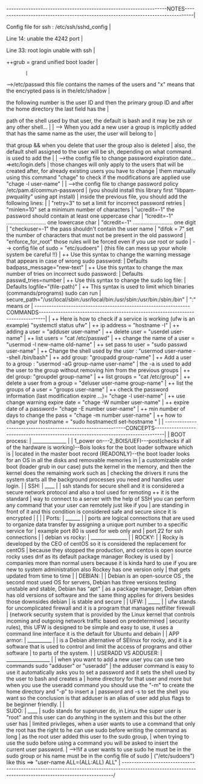 														
------------------------------------------------------------------NOTES---------------------------------------------------------------------------------|

Config file for ssh : /etc/ssh/sshd_config														|

Line 14: unable the 4242 port																|

Line 33: root login unable with ssh															|

++grub = grand unified boot loader															|

		   |
-->/etc/passwd this file contains the names of the users and "x" means that the encrypted pass is in the/etc/shadow 					|

the following number is the user ID and then the primary group ID and after the home directory the last field has the 					|

path of the shell used by that user, the default is bash and it may be zsh or any other shell...							|
																			|
--> When you add a new user a group is implicitly added that has the same name as the user, the user will belong to 					|

that group && when you delete that user the group also is deleted											|
also, the default shell assigned to the user will be sh, depending on what command is used to add the 							|
																			|
-->the config file to change password expiration date... =>etc/login.defs										|
those changes will only apply to the users that will be created after, for already existing users you have to change 					|
them manually using this command "chage" to check if the modifications are applied use "chage -l user-name"						|
																			|
-->the config file to change password policy /etc/pam.d/commun-password											|
(you should install this library first "libpam-pwquality" using apt install)										|
inside the previous file, you should add the following lines:												|
																			|
"retry=3" to set a limit for incorrect password retries  												|
"minlen=10" set a minimum number of characters 														|
"ucredit=-1" the password should contain at least one uppercase char											|
"lcredit=-1" .......................... one lowercase char												|
"dcredit=-1" .......................... one digit													|
"checkuser=-1" the pass shouldn't contain the user name 												|
"difok = 7" set the number of characters that must not be present in the old password 									|
"enforce_for_root" those rules will be forced even if you use root or sudo										|
--> config file of sudo = "etc/sudoers"															|
(this file can mess up your whole system be careful !!)													|
++ Use this syntax to change the warning message that appears in case of wrong sudo password:								|
Defaults	 badpass_message="new-text"														|
++ Use this syntax to change the max number of tries on incorrect sudo password:									|									Defaults        passwd_tries=number															|
++ Use this syntax to change the sudo log file:														|
Defaults	logfile="(file-path)"															|
++ This syntax is used to limit which binaries (commands/programs) sudo can run										|
secure_path="/usr/local/sbin:/usr/local/bin:/usr/sbin:/usr/bin:/sbin:/bin"										|
":" means or 																		|
----------------------------------------------------------------COMMANDS--------------------------------------------------------------------------------|
																			|
++ Here is how to check if a service is working (ufw is an example) "systemctl status ufw"								|
++ ip address = "hostname -I"																|
++ adding a user  = "adduser user-name"															|
++ delete user = "userdel user-name"															|
++ list users = "cat /etc/passwd"															|
++ change the name of a user = "usermod -l new-name old-name"												|
++ set pass to user = "sudo passwd user-name"														|
++ Change the shell used by the user : "usermod user-name --shell /bin/bash"										|
++ add group: "groupadd group-name"															|
++ Add a user to a group : "usermod -aG group-name user-name"												|
the -a is used to add the user to the group without removing him from the previous groups 								|
++ del group: "groupdel group-name"															|
++ list groups = "cat /etc/group"															|
++ delete a user from a group = "deluser user-name group-name"												|
++ list the groups of a user = "groups user-name"													|
++ check the password information (last modification expire ...)= "chage -l user-name"									|
++ use change warning expire date = "chage -W number user-name"												|
++ expire date of a password= "chage -E number user-name"												|
++ min number of days to change the pass = "chage -m number user-name"											|
++ how to change your hostname = "sudo hostnamectl set-hostname <newhostname>"										|
																			|
--------------------------------------------------------------CONCEPTS----------------------------------------------------------------------------------|
																			|
                                 			  BOOT process:											|
                		 			 ______________											|
																			|
1_power on---2_BOIS/UEFI---post(checks if all of the hardware is working)--Bois looks for the boot loader software which is 				|
located in the master boot record (READONLY)--the boot loader looks for an OS in all the disks and removable memories in				|
a customizable order boot (loader grub in our case) puts the kernel in the memory, and then the kernel does the remaining work such as			|
checking the drivers it runs the system starts all the background processes you need and handles user login.						|
																			|
							   SSH:		 										|
					  		   ____												|
							 												|
ssh stands for secure shell and it is considered a secure network protocol and also a tool used for remoting ++ it is the standard			|
way to connect to a server with the help of SSH you can perform any command that your user can remotely just like if you 				|
are standing in front of it and this condition is considered safe and secure since it is encrypted							|
 																			|																													|
																			|					  						 	 					Ports:												|
				                        ______												|
																			|
ports are logical connections that are used to organize data transfer by assigning a unique port number to a specific service for 			|
example port 80 is used for web only and 														|
port 22 for ssh connections   																|
																			|
					    	  debian vs rocky:											|
					  	  _______________											|
																			|
ROCKY:																			|
																			|
Rocky is developed by the CEO of centOS so it is considered the replacement for centOS									|
because they stopped the production, and centos is open source rocky uses dnf as its default package manager Rockey is used by 				|
companies more than normal users because it is kinda hard to use if you are new to system administration also Rockey has one version only		|
that gets updated from time to time															|
																			|
DEBIAN:																			|
																			|
Debian is an open-source OS , the second most used OS for servers, Debian has three versions testing unstable and stable, Debian has "apt" 		|
as a package manager, Debian often has old versions of software and the same thing applies for drivers besides those downsides debian			|
is stable and secure																	|
																			|
							  UFW:												|
					                _____												|
																			|
ufw stands for uncomplicated firewall and it is a program that manages netfilter firewall								|
(network security system that is provided by the Linux kernel that controls incoming and outgoing network traffic based on predetermined 		|
security rules), this UFW is designed to be simple and easy to use, it uses a command line interface it is the default for Ubuntu and debain 		|
																			|
							APP armor:											|
							__________											|
																			|
is a Debian alternative of SElinux for rocky, and it is a software that is used to control and limit the access of programs and other software 		|
to parts of the system.																	|
																			|
							 USERADD VS ADDUSER:										|
							 __________________										|
																			|
when you want to add a new user you can use two commands sudo "adduser" or "useradd"									|
the adduser command is easy to use it automatically asks you to set a password and it sets the shell used by the user to bash and creates a 		|
home directory for that user and more but when you use the useradd command you should use the "-m" to create the home directory  and "-p" to insert a 	|
password and -s to set the shell you want so the conclusion is that adduser is an alias of user add plus flags to be beginner friendly.			|
																			|	
				  			   SUDO:											|
				  			   ____												|
sudo stands for superuser do, in Linux the super user is "root" and this user can do anything in the system and this but the other user has 		|
limited privileges, when a user wants to use a command that only the root has the right to he can use sudo before writing the command as long		|
as the root user added this user to the sudo group,													|
when trying to use the sudo before using a command you will be asked to insert the current user password.						|
-->!!if a user wants to use sudo he must be in the sudo group or his name must be in the config file of sudo 						|
("/etc/sudoers") like this ==> "user-name ALL=(ALL:ALL) ALL" 												|
--------------------------------------------------------------------------------------------------------------------------------------------------------/


































































